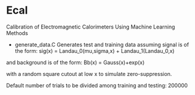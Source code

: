 # Ecal
Calibration of Electromagnetic Calorimeters Using Machine Learning Methods

+ generate_data.C
Generates test and training data assuming signal is of the form:
sig(x) = Landau_0(mu,sigma,x) + Landau_1(Landau_0,x)

and background is of the form:
Bb(x) = Gauss(x)+exp(x)

with a random square cutout at low x to simulate zero-suppression.

Default number of trials to be divided among training and testing: 200000